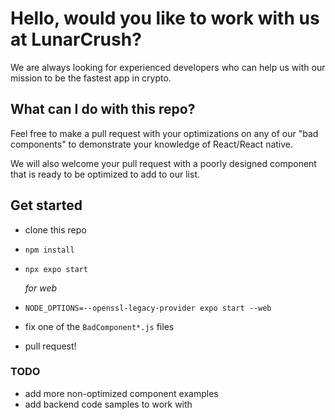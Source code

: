 # Hello, would you like to work with us at LunarCrush?

We are always looking for experienced developers who can help us with our mission to be the fastest app in crypto.

## What can I do with this repo?

Feel free to make a pull request with your optimizations on any of our "bad components" to demonstrate your knowledge of React/React native.

We will also welcome your pull request with a poorly designed component that is ready to be optimized to add to our list.

## Get started

- clone this repo
- `npm install`
- `npx expo start`

  _for web_

- `NODE_OPTIONS=--openssl-legacy-provider expo start --web`
- fix one of the `BadComponent*.js` files
- pull request!

### TODO

- add more non-optimized component examples
- add backend code samples to work with
